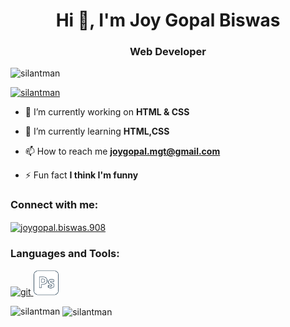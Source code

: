 <h1 align="center">Hi 👋, I'm Joy Gopal Biswas</h1>
<h3 align="center">Web Developer</h3>

<p align="left"> <img src="https://komarev.com/ghpvc/?username=silantman&label=Profile%20views&color=0e75b6&style=flat" alt="silantman" /> </p>

<p align="left"> <a href="https://github.com/ryo-ma/github-profile-trophy"><img src="https://github-profile-trophy.vercel.app/?username=silantman" alt="silantman" /></a> </p>

- 🔭 I’m currently working on **HTML & CSS**

- 🌱 I’m currently learning **HTML,CSS**

- 📫 How to reach me **joygopal.mgt@gmail.com**

- ⚡ Fun fact **I think I'm funny**

<h3 align="left">Connect with me:</h3>
<p align="left">
<a href="https://fb.com/joygopal.biswas.908" target="blank"><img align="center" src="https://raw.githubusercontent.com/rahuldkjain/github-profile-readme-generator/master/src/images/icons/Social/facebook.svg" alt="joygopal.biswas.908" height="30" width="40" /></a>
</p>

<h3 align="left">Languages and Tools:</h3>
<p align="left"> <a href="https://git-scm.com/" target="_blank" rel="noreferrer"> <img src="https://www.vectorlogo.zone/logos/git-scm/git-scm-icon.svg" alt="git" width="40" height="40"/> </a> <a href="https://www.photoshop.com/en" target="_blank" rel="noreferrer"> <img src="https://raw.githubusercontent.com/devicons/devicon/master/icons/photoshop/photoshop-line.svg" alt="photoshop" width="40" height="40"/> </a> </p>

<p><img align="left" src="https://github-readme-stats.vercel.app/api/top-langs?username=silantman&show_icons=true&locale=en&layout=compact" alt="silantman" /></p>

<p>&nbsp;<img align="center" src="https://github-readme-stats.vercel.app/api?username=silantman&show_icons=true&locale=en" alt="silantman" /></p>
